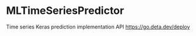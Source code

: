 # MLTimeSeriesPredictor
Time series Keras prediction implementation API
https://go.deta.dev/deploy 
